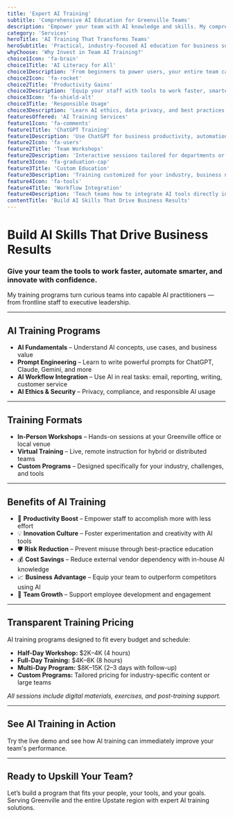 ```yaml
---
title: 'Expert AI Training'
subtitle: 'Comprehensive AI Education for Greenville Teams'
description: 'Empower your team with AI knowledge and skills. My comprehensive AI training programs help Greenville businesses master ChatGPT, Claude, Gemini, and other AI tools for maximum productivity.'
category: 'Services'
heroTitle: 'AI Training That Transforms Teams'
heroSubtitle: 'Practical, industry-focused AI education for business success'
whyChoose: 'Why Invest in Team AI Training?'
choice1Icon: 'fa-brain'
choice1Title: 'AI Literacy for All'
choice1Description: 'From beginners to power users, your entire team can become AI-capable'
choice2Icon: 'fa-rocket'
choice2Title: 'Productivity Gains'
choice2Description: 'Equip your staff with tools to work faster, smarter, and more creatively'
choice3Icon: 'fa-shield-alt'
choice3Title: 'Responsible Usage'
choice3Description: 'Learn AI ethics, data privacy, and best practices for safe, secure use'
featuresOffered: 'AI Training Services'
feature1Icon: 'fa-comments'
feature1Title: 'ChatGPT Training'
feature1Description: 'Use ChatGPT for business productivity, automation, and prompt engineering'
feature2Icon: 'fa-users'
feature2Title: 'Team Workshops'
feature2Description: 'Interactive sessions tailored for departments or cross-functional teams'
feature3Icon: 'fa-graduation-cap'
feature3Title: 'Custom Education'
feature3Description: 'Training customized for your industry, business needs, and tools'
feature4Icon: 'fa-tools'
feature4Title: 'Workflow Integration'
feature4Description: 'Teach teams how to integrate AI tools directly into daily workflows'
contentTitle: 'Build AI Skills That Drive Business Results'
---
```


# Build AI Skills That Drive Business Results

### Give your team the tools to work faster, automate smarter, and innovate with confidence.

My training programs turn curious teams into capable AI practitioners — from frontline staff to executive leadership.

---

## AI Training Programs

- **AI Fundamentals** – Understand AI concepts, use cases, and business value
- **Prompt Engineering** – Learn to write powerful prompts for ChatGPT, Claude, Gemini, and more
- **AI Workflow Integration** – Use AI in real tasks: email, reporting, writing, customer service
- **AI Ethics & Security** – Privacy, compliance, and responsible AI usage

---

## Training Formats

- **In-Person Workshops** – Hands-on sessions at your Greenville office or local venue
- **Virtual Training** – Live, remote instruction for hybrid or distributed teams
- **Custom Programs** – Designed specifically for your industry, challenges, and tools

---

## Benefits of AI Training

- 🚀 **Productivity Boost** – Empower staff to accomplish more with less effort
- 💡 **Innovation Culture** – Foster experimentation and creativity with AI tools
- 🛡️ **Risk Reduction** – Prevent misuse through best-practice education
- 💰 **Cost Savings** – Reduce external vendor dependency with in-house AI knowledge
- 📈 **Business Advantage** – Equip your team to outperform competitors using AI
- 🙌 **Team Growth** – Support employee development and engagement

---

## Transparent Training Pricing

AI training programs designed to fit every budget and schedule:

- **Half-Day Workshop:** $2K–4K (4 hours)
- **Full-Day Training:** $4K–8K (8 hours)
- **Multi-Day Program:** $8K–15K (2–3 days with follow-up)
- **Custom Programs:** Tailored pricing for industry-specific content or large teams

_All sessions include digital materials, exercises, and post-training support._

---

## See AI Training in Action

Try the live demo and see how AI training can immediately improve your team's performance.

---

## Ready to Upskill Your Team?

Let’s build a program that fits your people, your tools, and your goals.  
Serving Greenville and the entire Upstate region with expert AI training solutions.
